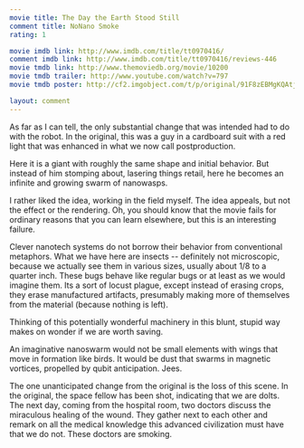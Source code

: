 ```yaml
---
movie title: The Day the Earth Stood Still
comment title: NoNano Smoke
rating: 1

movie imdb link: http://www.imdb.com/title/tt0970416/
comment imdb link: http://www.imdb.com/title/tt0970416/reviews-446
movie tmdb link: http://www.themoviedb.org/movie/10200
movie tmdb trailer: http://www.youtube.com/watch?v=797
movie tmdb poster: http://cf2.imgobject.com/t/p/original/91F8zEBMgKQAtjtzERzX7PaWJA7.jpg

layout: comment
---
```


As far as I can tell, the only substantial change that was intended had to do with the robot. In the original, this was a guy in a cardboard suit with a red light that was enhanced in what we now call postproduction. 

Here it is a giant with roughly the same shape and initial behavior. But instead of him stomping about, lasering things retail, here he becomes an infinite and growing swarm of nanowasps.

I rather liked the idea, working in the field myself. The idea appeals, but not the effect or the rendering. Oh, you should know that the movie fails for ordinary reasons that you can learn elsewhere, but this is an interesting failure.

Clever nanotech systems do not borrow their behavior from conventional metaphors. What we have here are insects -- definitely not microscopic, because we actually see them in various sizes, usually about 1/8 to a quarter inch. These bugs behave like regular bugs or at least as we would imagine them. Its a sort of locust plague, except instead of erasing crops, they erase manufactured artifacts, presumably making more of themselves from the material (because nothing is left).

Thinking of this potentially wonderful machinery in this blunt, stupid way makes on wonder if we are worth saving.

An imaginative nanoswarm would not be small elements with wings that move in formation like birds. It would be dust that swarms in magnetic vortices, propelled by qubit anticipation. Jees.

The one unanticipated change from the original is the loss of this scene. In the original, the space fellow has been shot, indicating that we are dolts. The next day, coming from the hospital room, two doctors discuss the miraculous healing of the wound. They gather next to each other and remark on all the medical knowledge this advanced civilization must have that we do not. These doctors are smoking.